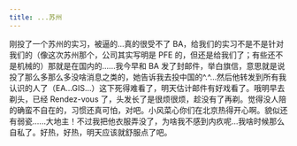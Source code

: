 ```yaml
---
title: ...苏州
---
```


刚投了一个苏州的实习，被逼的...真的很受不了 BA，给我们的实习不是不是针对我们的（像这次苏州那个，公司其实写明是 PFE 的，但还是给我们了；有些还不是机械的）那就是在国内的......我今早和 BA 发了封邮件，举白旗信，意思就是说投了那么多那么多没啥消息之类的，她告诉我去投中国的^.^...然后他转发到所有我认识的人了（EA...GIS...）这下死得难看了，明天估计邮件有好戏看了。哦明早去剃头，已经 Rendez-vous 了，头发长了是很烦很烦，趁没有了再剃。觉得没人陪的确蛮不自在的，习惯还真可怕，对吧。小风菜心你们在北京热得开心啊。貌似还有弱瓷......大地主！不过我把他衣服弄没了，为啥我不感到内疚呢...我啥时候那么自私了。好热，好热，明天应该就舒服点了吧。